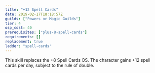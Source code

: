 ```yaml
---
title: "+12 Spell Cards"
date: 2019-02-17T18:18:57Z
guilds: ["Powers or Magic Guilds"]
tier: 4
osp_cost: 40
prerequisites: ["plus-8-spell-cards"]
requirements: []
replacement: true
ladder: "spell-cards"
---
```

This skill replaces the +8 Spell Cards OS. The character gains +12 spell cards per day, subject to the rule of double.